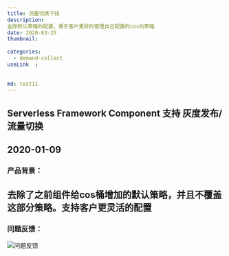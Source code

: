 ```yaml
---
title: 流量切换下线
description: 
去除默认策略的配置，便于客户更好的管理自己配置的cos的策略
date: 2020-03-25
thumbnail: 
 
categories:
  - demand-collect
useLink  : 
  
  
md: test11
---
```

## **Serverless Framework Component 支持 灰度发布/流量切换**

2020-01-09
---

### **产品背景**：
去除了之前组件给cos桶增加的默认策略，并且不覆盖这部分策略。支持客户更灵活的配置
---

### 问题反馈：

![问题反馈](https://img.serverlesscloud.cn/2020327/1585301778751-1577362754931-egg.png )


